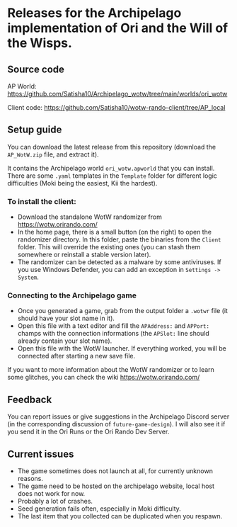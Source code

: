 # Releases for the Archipelago implementation of Ori and the Will of the Wisps.

## Source code

AP World: https://github.com/Satisha10/Archipelago_wotw/tree/main/worlds/ori_wotw

Client code: https://github.com/Satisha10/wotw-rando-client/tree/AP_local

## Setup guide

You can download the latest release from this repository (download the `AP_WotW.zip` file, and extract it).

It contains the Archipelago world `ori_wotw.apworld` that you can install. There are some `.yaml` templates in the `Template` folder for different logic difficulties (Moki being the easiest, Kii the hardest).

### To install the client:

- Download the standalone WotW randomizer from https://wotw.orirando.com/
- In the home page, there is a small button (on the right) to open the randomizer directory. In this folder, paste the binaries from the `Client` folder. This will override the existing ones (you can stash them somewhere or reinstall a stable version later).
- The randomizer can be detected as a malware by some antiviruses. If you use Windows Defender, you can add an exception in `Settings -> System`.

### Connecting to the Archipelago game

- Once you generated a game, grab from the output folder a `.wotwr` file (it should have your slot name in it).
- Open this file with a text editor and fill the `APAddress:` and `APPort:` champs with the connection informations (the `APSlot:` line should already contain your slot name).
- Open this file with the WotW launcher. If everything worked, you will be connected after starting a new save file.

If you want to more information about the WotW randomizer or to learn some glitches, you can check the wiki https://wotw.orirando.com/

## Feedback

You can report issues or give suggestions in the Archipelago Discord server (in the corresponding discussion of `future-game-design`). I will also see it if you send it in the Ori Runs or the Ori Rando Dev Server.

## Current issues

- The game sometimes does not launch at all, for currently unknown reasons.
- The game need to be hosted on the archipelago website, local host does not work for now.
- Probably a lot of crashes.
- Seed generation fails often, especially in Moki difficulty.
- The last item that you collected can be duplicated when you respawn.
